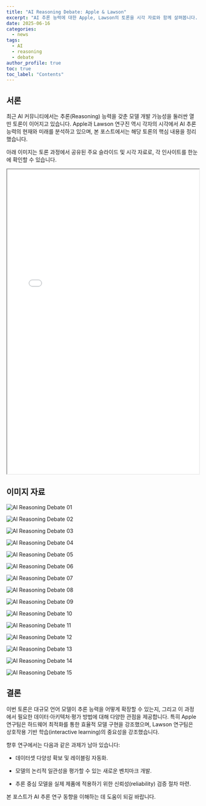 ```yaml
---
title: "AI Reasoning Debate: Apple & Lawson"
excerpt: "AI 추론 능력에 대한 Apple, Lawson의 토론을 시각 자료와 함께 살펴봅니다."
date: 2025-06-16
categories:
  - news
tags:
  - AI
  - reasoning
  - debate
author_profile: true
toc: true
toc_label: "Contents"
---
```


## 서론

최근 AI 커뮤니티에서는 추론(Reasoning) 능력을 갖춘 모델 개발 가능성을 둘러싼 열띤 토론이 이어지고 있습니다. Apple과 Lawson 연구진 역시 각자의 시각에서 AI 추론 능력의 현재와 미래를 분석하고 있으며, 본 포스트에서는 해당 토론의 핵심 내용을 정리했습니다.

아래 이미지는 토론 과정에서 공유된 주요 슬라이드 및 시각 자료로, 각 인사이트를 한눈에 확인할 수 있습니다.  


<iframe src="/assets/pdf/ai_reasoning_debate_apple_lawsen_20250615224622.pdf#toolbar=0" width="100%" height="800px" title="AI Reasoning Debate PDF"></iframe>

## 이미지 자료

![AI Reasoning Debate 01](/assets/images/posts/research/ai_reasoning_debate/ai_reasoning_debate_apple_lawsen_20250615224622_001.jpg)

![AI Reasoning Debate 02](/assets/images/posts/research/ai_reasoning_debate/ai_reasoning_debate_apple_lawsen_20250615224622_002.jpg)

![AI Reasoning Debate 03](/assets/images/posts/research/ai_reasoning_debate/ai_reasoning_debate_apple_lawsen_20250615224622_003.jpg)

![AI Reasoning Debate 04](/assets/images/posts/research/ai_reasoning_debate/ai_reasoning_debate_apple_lawsen_20250615224622_004.jpg)

![AI Reasoning Debate 05](/assets/images/posts/research/ai_reasoning_debate/ai_reasoning_debate_apple_lawsen_20250615224622_005.jpg)

![AI Reasoning Debate 06](/assets/images/posts/research/ai_reasoning_debate/ai_reasoning_debate_apple_lawsen_20250615224622_006.jpg)

![AI Reasoning Debate 07](/assets/images/posts/research/ai_reasoning_debate/ai_reasoning_debate_apple_lawsen_20250615224622_007.jpg)

![AI Reasoning Debate 08](/assets/images/posts/research/ai_reasoning_debate/ai_reasoning_debate_apple_lawsen_20250615224622_008.jpg)

![AI Reasoning Debate 09](/assets/images/posts/research/ai_reasoning_debate/ai_reasoning_debate_apple_lawsen_20250615224622_009.jpg)

![AI Reasoning Debate 10](/assets/images/posts/research/ai_reasoning_debate/ai_reasoning_debate_apple_lawsen_20250615224622_010.jpg)

![AI Reasoning Debate 11](/assets/images/posts/research/ai_reasoning_debate/ai_reasoning_debate_apple_lawsen_20250615224622_011.jpg)

![AI Reasoning Debate 12](/assets/images/posts/research/ai_reasoning_debate/ai_reasoning_debate_apple_lawsen_20250615224622_012.jpg)

![AI Reasoning Debate 13](/assets/images/posts/research/ai_reasoning_debate/ai_reasoning_debate_apple_lawsen_20250615224622_013.jpg)

![AI Reasoning Debate 14](/assets/images/posts/research/ai_reasoning_debate/ai_reasoning_debate_apple_lawsen_20250615224622_014.jpg)

![AI Reasoning Debate 15](/assets/images/posts/research/ai_reasoning_debate/ai_reasoning_debate_apple_lawsen_20250615224622_015.jpg)

## 결론

이번 토론은 대규모 언어 모델이 추론 능력을 어떻게 확장할 수 있는지, 그리고 이 과정에서 필요한 데이터·아키텍처·평가 방법에 대해 다양한 관점을 제공합니다. 특히 Apple 연구팀은 하드웨어 최적화를 통한 효율적 모델 구현을 강조했으며, Lawson 연구팀은 상호작용 기반 학습(interactive learning)의 중요성을 강조했습니다.

향후 연구에서는 다음과 같은 과제가 남아 있습니다:

- 데이터셋 다양성 확보 및 레이블링 자동화.
  
- 모델의 논리적 일관성을 평가할 수 있는 새로운 벤치마크 개발.
  
- 추론 중심 모델을 실제 제품에 적용하기 위한 신뢰성(reliability) 검증 절차 마련.

본 포스트가 AI 추론 연구 동향을 이해하는 데 도움이 되길 바랍니다. 